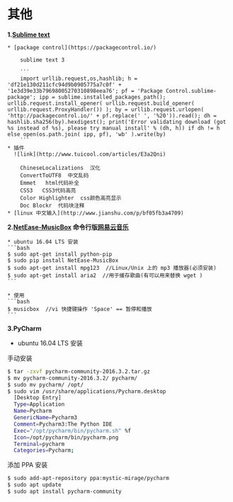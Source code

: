 # 其他

**1.[Sublime text]()**

    * [package control](https://packagecontrol.io/)

        sublime text 3 

        ```
        import urllib.request,os,hashlib; h = 'df21e130d211cfc94d9b0905775a7c0f' + '1e3d39e33b79698005270310898eea76'; pf = 'Package Control.sublime-package'; ipp = sublime.installed_packages_path(); urllib.request.install_opener( urllib.request.build_opener( urllib.request.ProxyHandler()) ); by = urllib.request.urlopen( 'http://packagecontrol.io/' + pf.replace(' ', '%20')).read(); dh = hashlib.sha256(by).hexdigest(); print('Error validating download (got %s instead of %s), please try manual install' % (dh, h)) if dh != h else open(os.path.join( ipp, pf), 'wb' ).write(by)
        ```
    * 插件
      ![link](http://www.tuicool.com/articles/E3a2Qni)
        
        ChineseLocalizations  汉化
        ConvertToUTF8  中文乱码
        Emmet   html代码补全
        CSS3   CSS3代码高亮
        Color Highlighter  css颜色高亮显示
        Doc Blockr  代码块注释
    * [linux 中文输入](http://www.jianshu.com/p/bf05fb3a4709)


**2.[NetEase-MusicBox](https://github.com/darknessomi/musicbox) 命令行版[网易云音乐](http://music.163.com/#/my/)**

    * ubuntu 16.04 LTS 安装
    ​```bash
    $ sudo apt-get install python-pip
    $ sudo pip install NetEase-MusicBox
    $ sudo apt-get install mpg123  //Linux/Unix 上的 mp3 播放器(必须安装)
    $ sudo apt-get install aria2  //用于缓存歌曲(有可以用来替换 wget )
    ​```
    
    * 使用
    ​```bash
    $ musicbox  //vi 快捷键操作 'Space' == 暂停和播放
    ​```

**3.PyCharm**

*    ubuntu 16.04 LTS 安装

   手动安装

   ```bash
   $ tar -zxvf pycharm-community-2016.3.2.tar.gz
   $ mv pycharm-community-2016.3.2/ pycharm/
   $ sudo mv pycharm/ /opt/
   $ sudo vim /usr/share/applications/Pycharm.desktop
     [Desktop Entry]
     Type=Application
     Name=Pycharm
     GenericName=Pycharm3
     Comment=Pycharm3:The Python IDE
     Exec="/opt/pycharm/bin/pycharm.sh" %f
     Icon=/opt/pycharm/bin/pycharm.png
     Terminal=pycharm
     Categories=Pycharm;
   ```

   添加 PPA 安装

   ```bash
   $ sudo add-apt-repository ppa:mystic-mirage/pycharm
   $ sudo apt update
   $ sudo apt install pycharm-community
   ```